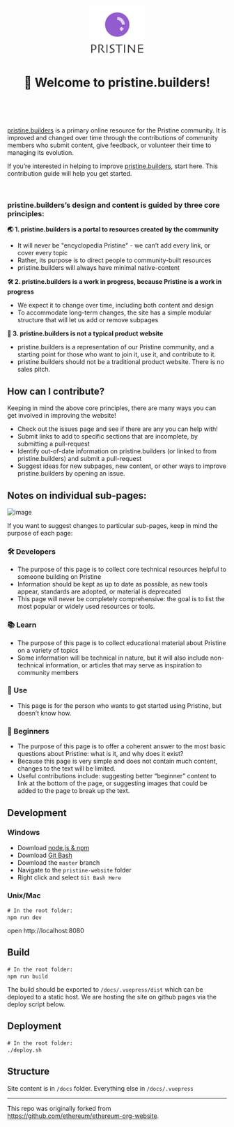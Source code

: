 <h1 align="center" style="margin-top: 1em; margin-bottom: 3em;">
  <p><a href="https://pristine.builders"><img alt="pristine logo" src="https://github.com/etclabscore/pristine-media-assets/blob/master/pristine-logo/pristine-logo%20(PNG)/256x256.png?raw=true" alt="pristine.builders" width="125"></a></p>
  <p>👋 Welcome to pristine.builders!</p>
</h1>

[pristine.builders](https://pristine.builders) is a primary online resource for the Pristine community. It is improved and changed over time through the contributions of community members who submit content, give feedback, or volunteer their time to managing its evolution.

If you’re interested in helping to improve [pristine.builders](https://pristine.builders), start here. This contribution guide will help you get started.

<br>

### pristine.builders’s design and content is guided by three core principles:

**🌏 1. pristine.builders is a portal to resources created by the community**
  - It will never be "encyclopedia Pristine" - we can’t add every link, or cover every topic
  - Rather, its purpose is to direct people to community-built resources
  - pristine.builders will always have minimal native-content

**🛠 2. pristine.builders is a work in progress, because Pristine is a work in progress**
  - We expect it to change over time, including both content and design
  - To accommodate long-term changes, the site has a simple modular structure that will let us add or remove subpages

**🧙 3. pristine.builders is not a typical product website**
  - pristine.builders is a representation of our Pristine community, and a starting point for those who want to join it, use it, and contribute to it.
  - pristine.builders should not be a traditional product website. There is no sales pitch.

## How can I contribute?

Keeping in mind the above core principles, there are many ways you can get involved in improving the website!

- Check out the issues page and see if there are any you can help with!
- Submit links to add to specific sections that are incomplete, by submitting a pull-request
- Identify out-of-date information on pristine.builders (or linked to from pristine.builders) and submit a pull-request
- Suggest ideas for new subpages, new content, or other ways to improve pristine.builders by opening an issue.


## Notes on individual sub-pages:

![image](https://user-images.githubusercontent.com/364566/61649178-cfd49280-ac65-11e9-838b-a2c96961dd84.png)


If you want to suggest changes to particular sub-pages, keep in mind the purpose of each page:

### 🛠 Developers

- The purpose of this page is to collect core technical resources helpful to someone building on Pristine
- Information should be kept as up to date as possible, as new tools appear, standards are adopted, or material is deprecated
- This page will never be completely comprehensive: the goal is to list the most popular or widely used resources or tools.

### 📚 Learn

- The purpose of this page is to collect educational material about Pristine on a variety of topics
- Some information will be technical in nature, but it will also include non-technical information, or articles that may serve as inspiration to community members

### 📱 Use

- This page is for the person who wants to get started using Pristine, but doesn’t know how.

### 👋 Beginners

- The purpose of this page is to offer a coherent answer to the most basic questions about Pristine: what is it, and why does it exist?
- Because this page is very simple and does not contain much content, changes to the text will be limited.
- Useful contributions include: suggesting better “beginner” content to link at the bottom of the page, or suggesting images that could be added to the page to break up the text.

## Development

### Windows
- Download [node.js & npm](https://nodejs.org/en/download/)
- Download [Git Bash](https://git-scm.com/downloads)
- Download the `master` branch
- Navigate to the `pristine-website` folder
- Right click and select `Git Bash Here`

### Unix/Mac
```
# In the root folder:
npm run dev
```
open http://localhost:8080

## Build
```
# In the root folder:
npm run build
```

The build should be exported to `/docs/.vuepress/dist` which can be deployed to a static host. We are hosting the site on github pages via the deploy script below.


## Deployment
```
# In the root folder:
./deploy.sh
```

## Structure
Site content is in `/docs` folder. Everything else in `/docs/.vuepress`

---

This repo was originally forked from https://github.com/ethereum/ethereum-org-website.
